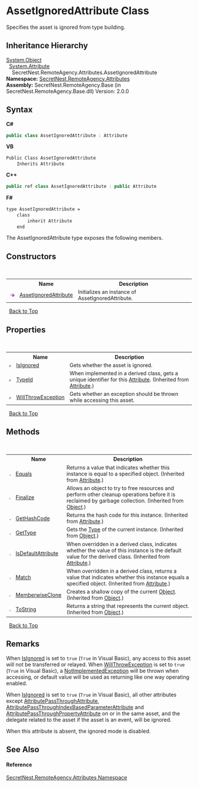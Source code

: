 # AssetIgnoredAttribute Class
 

Specifies the asset is ignored from type building.


## Inheritance Hierarchy
<a href="https://docs.microsoft.com/dotnet/api/system.object" target="_blank">System.Object</a><br />&nbsp;&nbsp;<a href="https://docs.microsoft.com/dotnet/api/system.attribute" target="_blank">System.Attribute</a><br />&nbsp;&nbsp;&nbsp;&nbsp;SecretNest.RemoteAgency.Attributes.AssetIgnoredAttribute<br />
**Namespace:**&nbsp;<a href="N_SecretNest_RemoteAgency_Attributes">SecretNest.RemoteAgency.Attributes</a><br />**Assembly:**&nbsp;SecretNest.RemoteAgency.Base (in SecretNest.RemoteAgency.Base.dll) Version: 2.0.0

## Syntax

**C#**<br />
``` C#
public class AssetIgnoredAttribute : Attribute
```

**VB**<br />
``` VB
Public Class AssetIgnoredAttribute
	Inherits Attribute
```

**C++**<br />
``` C++
public ref class AssetIgnoredAttribute : public Attribute
```

**F#**<br />
``` F#
type AssetIgnoredAttribute =  
    class
        inherit Attribute
    end
```

The AssetIgnoredAttribute type exposes the following members.


## Constructors
&nbsp;<table><tr><th></th><th>Name</th><th>Description</th></tr><tr><td>![Public method](media/pubmethod.gif "Public method")</td><td><a href="M_SecretNest_RemoteAgency_Attributes_AssetIgnoredAttribute__ctor">AssetIgnoredAttribute</a></td><td>
Initializes an instance of AssetIgnoredAttribute.</td></tr></table>&nbsp;
<a href="#assetignoredattribute-class">Back to Top</a>

## Properties
&nbsp;<table><tr><th></th><th>Name</th><th>Description</th></tr><tr><td>![Public property](media/pubproperty.gif "Public property")</td><td><a href="P_SecretNest_RemoteAgency_Attributes_AssetIgnoredAttribute_IsIgnored">IsIgnored</a></td><td>
Gets whether the asset is ignored.</td></tr><tr><td>![Public property](media/pubproperty.gif "Public property")</td><td><a href="https://docs.microsoft.com/dotnet/api/system.attribute.typeid#System_Attribute_TypeId" target="_blank">TypeId</a></td><td>
When implemented in a derived class, gets a unique identifier for this <a href="https://docs.microsoft.com/dotnet/api/system.attribute" target="_blank">Attribute</a>.
 (Inherited from <a href="https://docs.microsoft.com/dotnet/api/system.attribute" target="_blank">Attribute</a>.)</td></tr><tr><td>![Public property](media/pubproperty.gif "Public property")</td><td><a href="P_SecretNest_RemoteAgency_Attributes_AssetIgnoredAttribute_WillThrowException">WillThrowException</a></td><td>
Gets whether an exception should be thrown while accessing this asset.</td></tr></table>&nbsp;
<a href="#assetignoredattribute-class">Back to Top</a>

## Methods
&nbsp;<table><tr><th></th><th>Name</th><th>Description</th></tr><tr><td>![Public method](media/pubmethod.gif "Public method")</td><td><a href="https://docs.microsoft.com/dotnet/api/system.attribute.equals#System_Attribute_Equals_System_Object_" target="_blank">Equals</a></td><td>
Returns a value that indicates whether this instance is equal to a specified object.
 (Inherited from <a href="https://docs.microsoft.com/dotnet/api/system.attribute" target="_blank">Attribute</a>.)</td></tr><tr><td>![Protected method](media/protmethod.gif "Protected method")</td><td><a href="https://docs.microsoft.com/dotnet/api/system.object.finalize#System_Object_Finalize" target="_blank">Finalize</a></td><td>
Allows an object to try to free resources and perform other cleanup operations before it is reclaimed by garbage collection.
 (Inherited from <a href="https://docs.microsoft.com/dotnet/api/system.object" target="_blank">Object</a>.)</td></tr><tr><td>![Public method](media/pubmethod.gif "Public method")</td><td><a href="https://docs.microsoft.com/dotnet/api/system.attribute.gethashcode#System_Attribute_GetHashCode" target="_blank">GetHashCode</a></td><td>
Returns the hash code for this instance.
 (Inherited from <a href="https://docs.microsoft.com/dotnet/api/system.attribute" target="_blank">Attribute</a>.)</td></tr><tr><td>![Public method](media/pubmethod.gif "Public method")</td><td><a href="https://docs.microsoft.com/dotnet/api/system.object.gettype#System_Object_GetType" target="_blank">GetType</a></td><td>
Gets the <a href="https://docs.microsoft.com/dotnet/api/system.type" target="_blank">Type</a> of the current instance.
 (Inherited from <a href="https://docs.microsoft.com/dotnet/api/system.object" target="_blank">Object</a>.)</td></tr><tr><td>![Public method](media/pubmethod.gif "Public method")</td><td><a href="https://docs.microsoft.com/dotnet/api/system.attribute.isdefaultattribute#System_Attribute_IsDefaultAttribute" target="_blank">IsDefaultAttribute</a></td><td>
When overridden in a derived class, indicates whether the value of this instance is the default value for the derived class.
 (Inherited from <a href="https://docs.microsoft.com/dotnet/api/system.attribute" target="_blank">Attribute</a>.)</td></tr><tr><td>![Public method](media/pubmethod.gif "Public method")</td><td><a href="https://docs.microsoft.com/dotnet/api/system.attribute.match#System_Attribute_Match_System_Object_" target="_blank">Match</a></td><td>
When overridden in a derived class, returns a value that indicates whether this instance equals a specified object.
 (Inherited from <a href="https://docs.microsoft.com/dotnet/api/system.attribute" target="_blank">Attribute</a>.)</td></tr><tr><td>![Protected method](media/protmethod.gif "Protected method")</td><td><a href="https://docs.microsoft.com/dotnet/api/system.object.memberwiseclone#System_Object_MemberwiseClone" target="_blank">MemberwiseClone</a></td><td>
Creates a shallow copy of the current <a href="https://docs.microsoft.com/dotnet/api/system.object" target="_blank">Object</a>.
 (Inherited from <a href="https://docs.microsoft.com/dotnet/api/system.object" target="_blank">Object</a>.)</td></tr><tr><td>![Public method](media/pubmethod.gif "Public method")</td><td><a href="https://docs.microsoft.com/dotnet/api/system.object.tostring#System_Object_ToString" target="_blank">ToString</a></td><td>
Returns a string that represents the current object.
 (Inherited from <a href="https://docs.microsoft.com/dotnet/api/system.object" target="_blank">Object</a>.)</td></tr></table>&nbsp;
<a href="#assetignoredattribute-class">Back to Top</a>

## Remarks

When <a href="P_SecretNest_RemoteAgency_Attributes_AssetIgnoredAttribute_IsIgnored">IsIgnored</a> is set to `true` (`True` in Visual Basic), any access to this asset will not be transferred or relayed. When <a href="P_SecretNest_RemoteAgency_Attributes_AssetIgnoredAttribute_WillThrowException">WillThrowException</a> is set to `true` (`True` in Visual Basic), a <a href="https://docs.microsoft.com/dotnet/api/system.notimplementedexception" target="_blank">NotImplementedException</a> will be thrown when accessing, or default value will be used as returning like one way operating enabled.

When <a href="P_SecretNest_RemoteAgency_Attributes_AssetIgnoredAttribute_IsIgnored">IsIgnored</a> is set to `true` (`True` in Visual Basic), all other attributes except <a href="T_SecretNest_RemoteAgency_Attributes_AttributePassThroughAttribute">AttributePassThroughAttribute</a>, <a href="T_SecretNest_RemoteAgency_Attributes_AttributePassThroughIndexBasedParameterAttribute">AttributePassThroughIndexBasedParameterAttribute</a> and <a href="T_SecretNest_RemoteAgency_Attributes_AttributePassThroughPropertyAttribute">AttributePassThroughPropertyAttribute</a> on or in the same asset, and the delegate related to the asset if the asset is an event, will be ignored.

When this attribute is absent, the ignored mode is disabled.


## See Also


#### Reference
<a href="N_SecretNest_RemoteAgency_Attributes">SecretNest.RemoteAgency.Attributes Namespace</a><br />